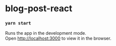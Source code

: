 # blog-post-react

### `yarn start`

Runs the app in the development mode.\
Open [http://localhost:3000](http://localhost:3000) to view it in the browser.
